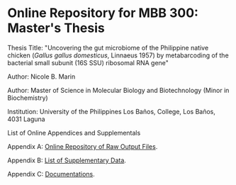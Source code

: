 <h1>Online Repository for MBB 300: Master's Thesis</h1>

<p>Thesis Title: "Uncovering the gut microbiome of the Philippine native chicken (<i>Gallus gallus domesticus</i>, Linnaeus 1957) by metabarcoding of the bacterial small subunit (16S SSU) ribosomal RNA gene"</p>

<p>Author: Nicole B. Marin</p>
<p>Author: Master of Science in Molecular Biology and Biotechnology (Minor in Biochemistry)</p>
<p>Institution: University of the Philippines Los Baños, College, Los Baños, 4031 Laguna</p>

<p>List of Online Appendices and Supplementals</p>

<p>Appendix A: <a href="nbmarin.github.io">Online Repository of Raw Output Files</a>.</p>

<p>Appendix B: <a href="nbmarin.github.io">List of Supplementary Data</a>.</p>

<p>Appendix C: <a href="nbmarin.github.io">Documentations</a>.</p>
